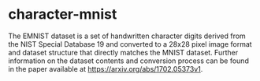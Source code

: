 # character-mnist
The EMNIST dataset is a set of handwritten character digits derived from the NIST Special Database 19 and converted to a 28x28 pixel image format and dataset structure that directly matches the MNIST dataset. Further information on the dataset contents and conversion process can be found in the paper available at https://arxiv.org/abs/1702.05373v1.
